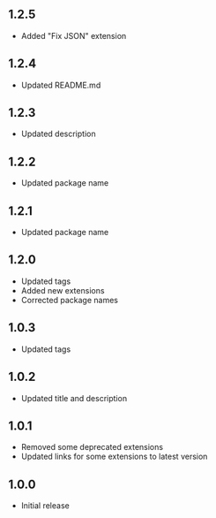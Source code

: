 ## 1.2.5

- Added "Fix JSON" extension

## 1.2.4

- Updated README.md

## 1.2.3

- Updated description

## 1.2.2

- Updated package name

## 1.2.1

- Updated package name

## 1.2.0

- Updated tags
- Added new extensions
- Corrected package names

## 1.0.3

- Updated tags

## 1.0.2

- Updated title and description

## 1.0.1

- Removed some deprecated extensions
- Updated links for some extensions to latest version

## 1.0.0

- Initial release
